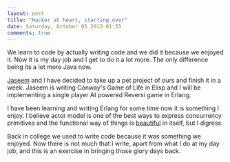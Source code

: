 ```yaml
---
layout: post
title: "Hacker at heart, starting over"
date: Saturday, October 05 2013 01:55
comments: true
---
```


We learn to code by actually writing code and we did it because we enjoyed it.
Now it is my day job and I get to do it a lot more. The only difference being
its a lot more Java now.

[Jaseem](http://jaseemabid.github.io) and I have decided to take up a pet
project of ours and finish it in a week. Jaseem is writing Conway's Game of Life
in Elisp and I will be implementing a single player AI powered Reversi game in
Erlang.

I have been learning and writing Erlang for some time now it is something I
enjoy. I believe actor model is one of the best ways to express concurrency
primitives and the functional way of things is
[beautiful](http://xkcd.com/1270/) in itself, but I digress.

Back in college we used to write code because it was something we enjoyed. Now
there is not much that I write, apart from what I do at my day job, and this is
an exercise in bringing those glory days back.
